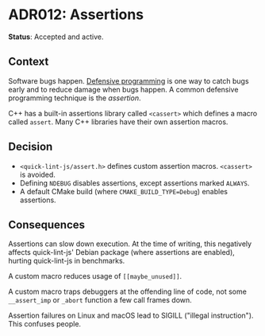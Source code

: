 # ADR012: Assertions

**Status**: Accepted and active.

## Context

Software bugs happen. [Defensive programming][] is one way to catch bugs early
and to reduce damage when bugs happen. A common defensive programming technique
is the *assertion*.

C++ has a built-in assertions library called `<cassert>` which defines a macro
called `assert`. Many C++ libraries have their own assertion macros.

## Decision

* `<quick-lint-js/assert.h>` defines custom assertion macros. `<cassert>` is
  avoided.
* Defining `NDEBUG` disables assertions, except assertions marked `ALWAYS`.
* A default CMake build (where `CMAKE_BUILD_TYPE=Debug`) enables assertions.

## Consequences

Assertions can slow down execution. At the time of writing, this negatively
affects quick-lint-js' Debian package (where assertions are enabled), hurting
quick-lint-js in benchmarks.

A custom macro reduces usage of `[[maybe_unused]]`.

A custom macro traps debuggers at the offending line of code, not some
`__assert_imp` or `_abort` function a few call frames down.

Assertion failures on Linux and macOS lead to SIGILL ("illegal instruction").
This confuses people.

[defensive programming]: https://en.wikipedia.org/wiki/Defensive_programming
